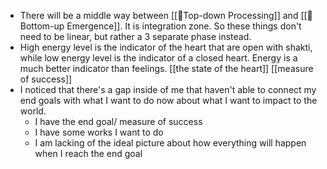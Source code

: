 - There will be a middle way between [[🌲Top-down Processing]] and [[🌲Bottom-up Emergence]]. It is integration zone. So these things don't need to be linear, but rather a 3 separate phase instead.
- High energy level is the indicator of the heart that are open with shakti, while low energy level is the indicator of a closed heart. Energy is a much better indicator than feelings. [[the state of the heart]] [[measure of success]]
- I noticed that there's a gap inside of me that haven't able to connect my end goals with what I want to do now about what I want to impact to the world. 
    - I have the end goal/ measure of success
    - I have some works I want to do
    - I am lacking of the ideal picture about how everything will happen when I reach the end goal
